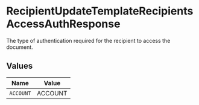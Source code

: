 # RecipientUpdateTemplateRecipientsAccessAuthResponse

The type of authentication required for the recipient to access the document.


## Values

| Name      | Value     |
| --------- | --------- |
| `ACCOUNT` | ACCOUNT   |